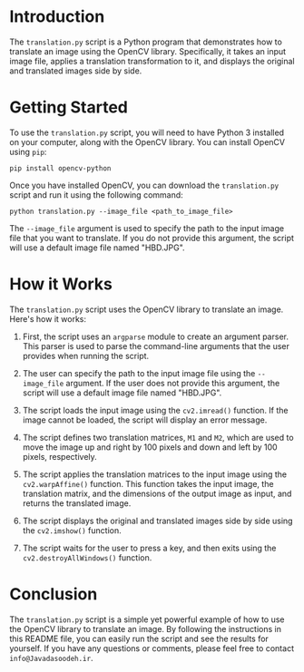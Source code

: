 # Introduction

The `translation.py` script is a Python program that demonstrates how to translate an image using the OpenCV library. Specifically, it takes an input image file, applies a translation transformation to it, and displays the original and translated images side by side.

# Getting Started

To use the `translation.py` script, you will need to have Python 3 installed on your computer, along with the OpenCV library. You can install OpenCV using `pip`:

`pip install opencv-python`

Once you have installed OpenCV, you can download the `translation.py` script and run it using the following command:

`python translation.py --image_file <path_to_image_file>`

The `--image_file` argument is used to specify the path to the input image file that you want to translate. If you do not provide this argument, the script will use a default image file named "HBD.JPG".

# How it Works

The `translation.py` script uses the OpenCV library to translate an image. Here's how it works:

1. First, the script uses an `argparse` module to create an argument parser. This parser is used to parse the command-line arguments that the user provides when running the script.

2. The user can specify the path to the input image file using the `--image_file` argument. If the user does not provide this argument, the script will use a default image file named "HBD.JPG".

3. The script loads the input image using the `cv2.imread()` function. If the image cannot be loaded, the script will display an error message.

4. The script defines two translation matrices, `M1` and `M2`, which are used to move the image up and right by 100 pixels and down and left by 100 pixels, respectively.

5. The script applies the translation matrices to the input image using the `cv2.warpAffine()` function. This function takes the input image, the translation matrix, and the dimensions of the output image as input, and returns the translated image.

6. The script displays the original and translated images side by side using the `cv2.imshow()` function.

7. The script waits for the user to press a key, and then exits using the `cv2.destroyAllWindows()` function.

# Conclusion

The `translation.py` script is a simple yet powerful example of how to use the OpenCV library to translate an image. By following the instructions in this README file, you can easily run the script and see the results for yourself. If you have any questions or comments, please feel free to contact `info@Javadasoodeh.ir`.